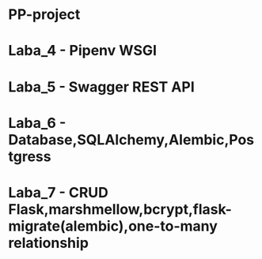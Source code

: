 # PP-project
# Laba_4 - Pipenv WSGI
# Laba_5 - Swagger REST API
# Laba_6 - Database,SQLAlchemy,Alembic,Postgress
# Laba_7 - CRUD Flask,marshmellow,bcrypt,flask-migrate(alembic),one-to-many relationship
